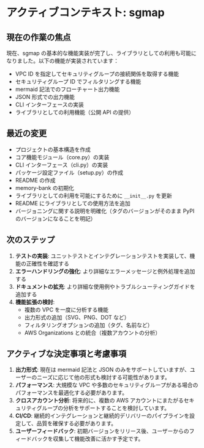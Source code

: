 # アクティブコンテキスト: sgmap

## 現在の作業の焦点

現在、sgmap の基本的な機能実装が完了し、ライブラリとしての利用も可能になりました。以下の機能が実装されています：

- VPC ID を指定してセキュリティグループの接続関係を取得する機能
- セキュリティグループ ID でフィルタリングする機能
- mermaid 記法でのフローチャート出力機能
- JSON 形式での出力機能
- CLI インターフェースの実装
- ライブラリとしての利用機能（公開 API の提供）

## 最近の変更

- プロジェクトの基本構造を作成
- コア機能モジュール（core.py）の実装
- CLI インターフェース（cli.py）の実装
- パッケージ設定ファイル（setup.py）の作成
- README の作成
- memory-bank の初期化
- ライブラリとしての利用を可能にするために `__init__.py` を更新
- README にライブラリとしての使用方法を追加
- バージョニングに関する説明を明確化（タグのバージョンがそのまま PyPI のバージョンになることを明記）

## 次のステップ

1. **テストの実装**: ユニットテストとインテグレーションテストを実装して、機能の正確性を確認する
2. **エラーハンドリングの強化**: より詳細なエラーメッセージと例外処理を追加する
3. **ドキュメントの拡充**: より詳細な使用例やトラブルシューティングガイドを追加する
4. **機能拡張の検討**:
   - 複数の VPC を一度に分析する機能
   - 出力形式の追加（SVG、PNG、DOT など）
   - フィルタリングオプションの追加（タグ、名前など）
   - AWS Organizations との統合（複数アカウントの分析）

## アクティブな決定事項と考慮事項

1. **出力形式**: 現在は mermaid 記法と JSON のみをサポートしていますが、ユーザーのニーズに応じて他の形式も検討する可能性があります。
2. **パフォーマンス**: 大規模な VPC や多数のセキュリティグループがある場合のパフォーマンスを最適化する必要があります。
3. **クロスアカウント分析**: 将来的に、複数の AWS アカウントにまたがるセキュリティグループの分析をサポートすることを検討しています。
4. **CI/CD**: 継続的インテグレーションと継続的デリバリーのパイプラインを設定して、品質を確保する必要があります。
5. **ユーザーフィードバック**: 初期バージョンをリリース後、ユーザーからのフィードバックを収集して機能改善に活かす予定です。
